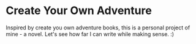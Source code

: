 # Create Your Own Adventure

Inspired by create you own adventure books, this is a personal project of mine - a novel. Let's see how far I can write while making sense. :)
